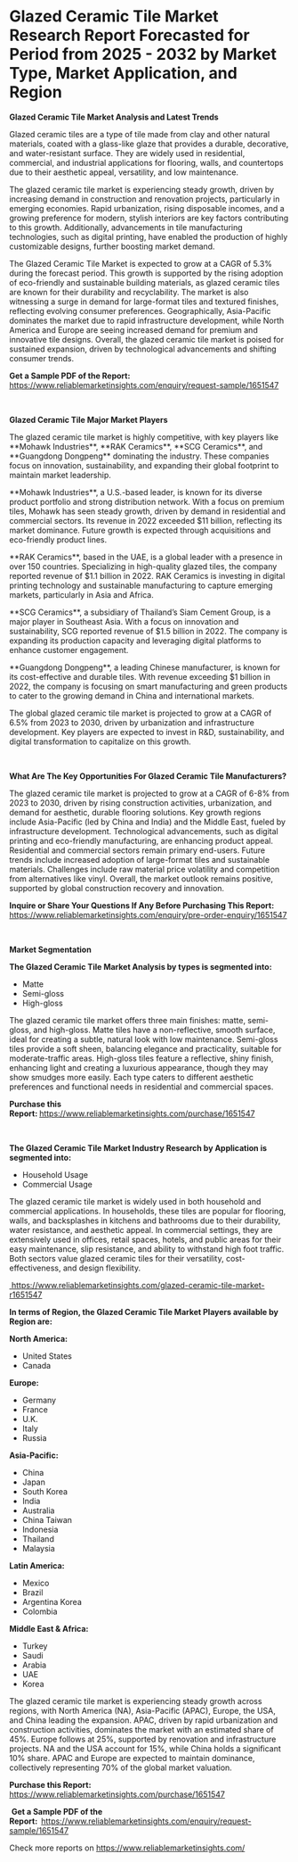 <p><h1>Glazed Ceramic Tile Market Research Report Forecasted for Period from 2025 -  2032 by Market Type, Market Application, and Region</h1></p><p><strong>Glazed Ceramic Tile Market Analysis and Latest Trends</strong></p>
<p><p>Glazed ceramic tiles are a type of tile made from clay and other natural materials, coated with a glass-like glaze that provides a durable, decorative, and water-resistant surface. They are widely used in residential, commercial, and industrial applications for flooring, walls, and countertops due to their aesthetic appeal, versatility, and low maintenance.</p><p>The glazed ceramic tile market is experiencing steady growth, driven by increasing demand in construction and renovation projects, particularly in emerging economies. Rapid urbanization, rising disposable incomes, and a growing preference for modern, stylish interiors are key factors contributing to this growth. Additionally, advancements in tile manufacturing technologies, such as digital printing, have enabled the production of highly customizable designs, further boosting market demand.</p><p>The Glazed Ceramic Tile Market is expected to grow at a CAGR of 5.3% during the forecast period. This growth is supported by the rising adoption of eco-friendly and sustainable building materials, as glazed ceramic tiles are known for their durability and recyclability. The market is also witnessing a surge in demand for large-format tiles and textured finishes, reflecting evolving consumer preferences. Geographically, Asia-Pacific dominates the market due to rapid infrastructure development, while North America and Europe are seeing increased demand for premium and innovative tile designs. Overall, the glazed ceramic tile market is poised for sustained expansion, driven by technological advancements and shifting consumer trends.</p></p>
<p><strong>Get a Sample PDF of the Report:&nbsp;</strong> <a href="https://www.reliablemarketinsights.com/enquiry/request-sample/1651547?utm_campaign=2114&utm_medium=2&utm_source=Github&utm_content=ia&utm_term=25012025&utm_id=glazed-ceramic-tile">https://www.reliablemarketinsights.com/enquiry/request-sample/1651547</a></p>
<p>&nbsp;</p>
<p><strong>Glazed Ceramic Tile Major Market Players</strong></p>
<p><p>The glazed ceramic tile market is highly competitive, with key players like **Mohawk Industries**, **RAK Ceramics**, **SCG Ceramics**, and **Guangdong Dongpeng** dominating the industry. These companies focus on innovation, sustainability, and expanding their global footprint to maintain market leadership.</p><p>**Mohawk Industries**, a U.S.-based leader, is known for its diverse product portfolio and strong distribution network. With a focus on premium tiles, Mohawk has seen steady growth, driven by demand in residential and commercial sectors. Its revenue in 2022 exceeded $11 billion, reflecting its market dominance. Future growth is expected through acquisitions and eco-friendly product lines.</p><p>**RAK Ceramics**, based in the UAE, is a global leader with a presence in over 150 countries. Specializing in high-quality glazed tiles, the company reported revenue of $1.1 billion in 2022. RAK Ceramics is investing in digital printing technology and sustainable manufacturing to capture emerging markets, particularly in Asia and Africa.</p><p>**SCG Ceramics**, a subsidiary of Thailand’s Siam Cement Group, is a major player in Southeast Asia. With a focus on innovation and sustainability, SCG reported revenue of $1.5 billion in 2022. The company is expanding its production capacity and leveraging digital platforms to enhance customer engagement.</p><p>**Guangdong Dongpeng**, a leading Chinese manufacturer, is known for its cost-effective and durable tiles. With revenue exceeding $1 billion in 2022, the company is focusing on smart manufacturing and green products to cater to the growing demand in China and international markets.</p><p>The global glazed ceramic tile market is projected to grow at a CAGR of 6.5% from 2023 to 2030, driven by urbanization and infrastructure development. Key players are expected to invest in R&D, sustainability, and digital transformation to capitalize on this growth.</p></p>
<p>&nbsp;</p>
<p><strong>What Are The Key Opportunities For Glazed Ceramic Tile Manufacturers?</strong></p>
<p><p>The glazed ceramic tile market is projected to grow at a CAGR of 6-8% from 2023 to 2030, driven by rising construction activities, urbanization, and demand for aesthetic, durable flooring solutions. Key growth regions include Asia-Pacific (led by China and India) and the Middle East, fueled by infrastructure development. Technological advancements, such as digital printing and eco-friendly manufacturing, are enhancing product appeal. Residential and commercial sectors remain primary end-users. Future trends include increased adoption of large-format tiles and sustainable materials. Challenges include raw material price volatility and competition from alternatives like vinyl. Overall, the market outlook remains positive, supported by global construction recovery and innovation.</p></p>
<p><strong>Inquire or Share Your Questions If Any Before Purchasing This Report:</strong> <a href="https://www.reliablemarketinsights.com/enquiry/pre-order-enquiry/1651547?utm_campaign=2114&utm_medium=2&utm_source=Github&utm_content=ia&utm_term=25012025&utm_id=glazed-ceramic-tile">https://www.reliablemarketinsights.com/enquiry/pre-order-enquiry/1651547</a></p>
<p>&nbsp;</p>
<p><strong>Market Segmentation</strong></p>
<p><strong>The Glazed Ceramic Tile Market Analysis by types is segmented into:</strong></p>
<p><ul><li>Matte</li><li>Semi-gloss</li><li>High-gloss</li></ul></p>
<p><p>The glazed ceramic tile market offers three main finishes: matte, semi-gloss, and high-gloss. Matte tiles have a non-reflective, smooth surface, ideal for creating a subtle, natural look with low maintenance. Semi-gloss tiles provide a soft sheen, balancing elegance and practicality, suitable for moderate-traffic areas. High-gloss tiles feature a reflective, shiny finish, enhancing light and creating a luxurious appearance, though they may show smudges more easily. Each type caters to different aesthetic preferences and functional needs in residential and commercial spaces.</p></p>
<p><strong>Purchase this Report:&nbsp;</strong><a href="https://www.reliablemarketinsights.com/purchase/1651547?utm_campaign=2114&utm_medium=2&utm_source=Github&utm_content=ia&utm_term=25012025&utm_id=glazed-ceramic-tile">https://www.reliablemarketinsights.com/purchase/1651547</a></p>
<p>&nbsp;</p>
<p><strong>The Glazed Ceramic Tile Market Industry Research by Application is segmented into:</strong></p>
<p><ul><li>Household Usage</li><li>Commercial Usage</li></ul></p>
<p><p>The glazed ceramic tile market is widely used in both household and commercial applications. In households, these tiles are popular for flooring, walls, and backsplashes in kitchens and bathrooms due to their durability, water resistance, and aesthetic appeal. In commercial settings, they are extensively used in offices, retail spaces, hotels, and public areas for their easy maintenance, slip resistance, and ability to withstand high foot traffic. Both sectors value glazed ceramic tiles for their versatility, cost-effectiveness, and design flexibility.</p></p>
<p><a href="https://www.reliablemarketinsights.com/glazed-ceramic-tile-market-r1651547?utm_campaign=2114&utm_medium=2&utm_source=Github&utm_content=ia&utm_term=25012025&utm_id=glazed-ceramic-tile">&nbsp;https://www.reliablemarketinsights.com/glazed-ceramic-tile-market-r1651547</a></p>
<p><strong>In terms of Region, the Glazed Ceramic Tile Market Players available by Region are:</strong></p>
<p>
    <p> <strong> North America: </strong>
        <ul>
            <li>United States</li>
            <li>Canada</li>
        </ul>
        </p> 
    <p> <strong> Europe: </strong>
        <ul>
            <li>Germany</li>
            <li>France</li>
            <li>U.K.</li>
            <li>Italy</li>
            <li>Russia</li>
        </ul>
        </p> 
    <p> <strong> Asia-Pacific: </strong>
        <ul>
            <li>China</li>
            <li>Japan</li>
            <li>South Korea</li>
            <li>India</li>
            <li>Australia</li>
            <li>China Taiwan</li>
            <li>Indonesia</li>
            <li>Thailand</li>
            <li>Malaysia</li>
        </ul>
        </p> 
    <p> <strong> Latin America: </strong>
        <ul>
            <li>Mexico</li>
            <li>Brazil</li>
            <li>Argentina Korea</li>
            <li>Colombia</li>
        </ul>
        </p> 
    <p> <strong> Middle East & Africa: </strong>
        <ul>
            <li>Turkey</li>
            <li>Saudi</li>
            <li>Arabia</li>
            <li>UAE</li>
            <li>Korea</li>
        </ul>
    </p>
    </p>
<p><p>The glazed ceramic tile market is experiencing steady growth across regions, with North America (NA), Asia-Pacific (APAC), Europe, the USA, and China leading the expansion. APAC, driven by rapid urbanization and construction activities, dominates the market with an estimated share of 45%. Europe follows at 25%, supported by renovation and infrastructure projects. NA and the USA account for 15%, while China holds a significant 10% share. APAC and Europe are expected to maintain dominance, collectively representing 70% of the global market valuation.</p></p>
<p><strong>Purchase this Report: </strong><a href="https://www.reliablemarketinsights.com/purchase/1651547?utm_campaign=2114&utm_medium=2&utm_source=Github&utm_content=ia&utm_term=25012025&utm_id=glazed-ceramic-tile">https://www.reliablemarketinsights.com/purchase/1651547</a></p>
<p>&nbsp;<strong>Get a Sample PDF of the Report:&nbsp;&nbsp;</strong><a href="https://www.reliablemarketinsights.com/enquiry/request-sample/1651547?utm_campaign=2114&utm_medium=2&utm_source=Github&utm_content=ia&utm_term=25012025&utm_id=glazed-ceramic-tile">https://www.reliablemarketinsights.com/enquiry/request-sample/1651547</a></p>
<p><strong></strong></p>
<p>Check more reports on <a href="https://www.reliablemarketinsights.com/?utm_campaign=2114&utm_medium=2&utm_source=Github&utm_content=ia&utm_term=25012025&utm_id=glazed-ceramic-tile">https://www.reliablemarketinsights.com/</a></p>